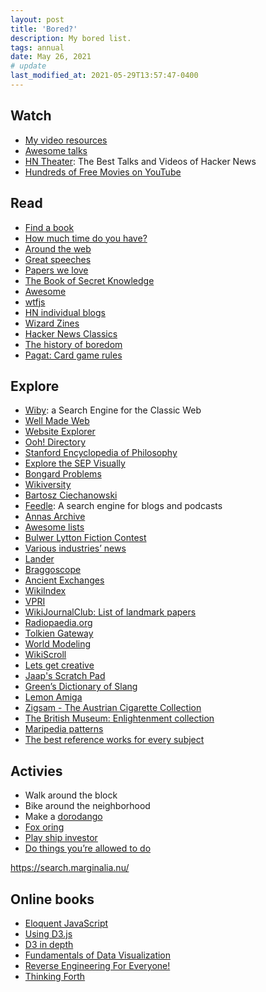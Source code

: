 ```yaml
---
layout: post
title: 'Bored?'
description: My bored list.
tags: annual
date: May 26, 2021
# update
last_modified_at: 2021-05-29T13:57:47-0400
---
```


## Watch
- [My video resources](https://lukasmurdock.com/video/)
- [Awesome talks](https://github.com/JanVanRyswyck/awesome-talks)
- [HN Theater](https://yahnd.com/theater/): The Best Talks and Videos of Hacker News
- [Hundreds of Free Movies on YouTube](https://www.openculture.com/2023/01/watch-hundreds-of-free-movies-on-youtube.html)

## Read
- [Find a book](/finding-books/)
- [How much time do you have?](https://thereformedbroker.com/2013/07/28/how-much-time-do-you-have/)
- [Around the web](https://lukasmurdock.com/aroundtheweb/)
- [Great speeches](https://jamesclear.com/great-speeches)
- [Papers we love](https://github.com/papers-we-love/papers-we-love)
- [The Book of Secret Knowledge](https://github.com/trimstray/the-book-of-secret-knowledge)
- [Awesome](https://github.com/sindresorhus/awesome)
- [wtfjs](https://github.com/denysdovhan/wtfjs)
- [HN individual blogs](https://news.ycombinator.com/item?id=27302195)
- [Wizard Zines](https://wizardzines.com/comics/)
- [Hacker News Classics](https://jsomers.net/hn/)
- [The history of boredom](https://www.freethink.com/culture/history-of-boredom)
- [Pagat: Card game rules](https://www.pagat.com/)

## Explore
- [Wiby](https://wiby.me/): a Search Engine for the Classic Web
- [Well Made Web](https://wmw.thran.uk/)
- [Website Explorer](https://explore.marginalia.nu/view)
- [Ooh! Directory](https://ooh.directory/)
- [Stanford Encyclopedia of Philosophy](https://plato.stanford.edu/)
- [Explore the SEP Visually](https://www.visualizingsep.com/)
- [Bongard Problems](http://www.foundalis.com/res/bps/bpidx.htm)
- [Wikiversity](https://en.wikiversity.org/wiki/Wikiversity:Main_Page)
- [Bartosz Ciechanowski](https://ciechanow.ski/)
- [Feedle](https://feedle.world/): A search engine for blogs and podcasts
- [Annas Archive](https://annas-archive.org/about)
- [Awesome lists](https://github.com/sindresorhus/awesome)
- [Bulwer Lytton Fiction Contest](https://www.bulwer-lytton.com/)
- [Various industries’ news](https://news.ycombinator.com/item?id=34093597)
- [Lander](https://ehmorris.com/lander/)
- [Braggoscope](https://www.braggoscope.com/)
- [Ancient Exchanges](https://exchanges.uiowa.edu/ancient/)
- [WikiIndex](https://wikiindex.org/Welcome)
- [VPRI](http://www.vpri.org/)
- [WikiJournalClub: List of landmark papers](https://www.wikijournalclub.org/wiki/WikiJournalClub:List_of_landmark_papers)
- [Radiopaedia.org](https://radiopaedia.org/)
- [Tolkien Gateway](https://tolkiengateway.net/wiki/Eucatastrophe)
- [World Modeling](https://www.lesswrong.com/tag/world-modeling)
- [WikiScroll](https://wikiscroll.blankenship.io/)
- [Lets get creative](https://www.bryanbraun.com/lets-get-creative/)
- [Jaap's Scratch Pad](https://www.jaapsch.net/)
- [Green’s Dictionary of Slang](https://greensdictofslang.com/)
- [Lemon Amiga](https://www.lemonamiga.com/)
- [Zigsam - The Austrian Cigarette Collection](http://www.zigsam.at/)
- [The British Museum: Enlightenment collection](https://www.britishmuseum.org/collection/galleries/enlightenment)
- [Maripedia patterns](https://www.marimekko.com/eu_en/maripedia/patterns)
- [The best reference works for every subject](https://www.lesswrong.com/posts/HLJMyd4ncE3kvjwhe/the-best-reference-works-for-every-subject)

## Activies
- Walk around the block
- Bike around the neighborhood
- Make a [dorodango](https://www.laurenceking.com/blog/2019/09/26/dorodango-blog/)
- [Fox oring](https://en.wikipedia.org/wiki/Fox_Oring)
- [Play ship investor](https://xkqr.org/ship-investor/ship-investor-2.html)
- [Do things you’re allowed to do](https://milan.cvitkovic.net/writing/things_youre_allowed_to_do/)

https://search.marginalia.nu/

## Online books
- [Eloquent JavaScript](https://eloquentjavascript.net/)
- [Using D3.js](http://using-d3js.com/index.html)
- [D3 in depth](https://www.d3indepth.com/)
- [Fundamentals of Data Visualization](https://clauswilke.com/dataviz/index.html)
- [Reverse Engineering For Everyone!](https://0xinfection.github.io/reversing/)
- [Thinking Forth](https://thinking-forth.sourceforge.net/)
